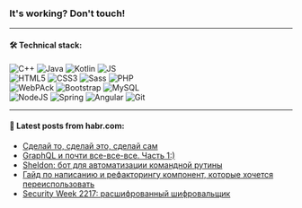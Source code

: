 ### It's working? Don't touch!

---

#### 🛠️ Technical stack:

![C++](https://img.shields.io/badge/C++-informational?logo=c%2B%2B&style=flat&logoColor=white&color=9C033A)
![Java](https://img.shields.io/badge/Java-informational?logo=java&style=flat&logoColor=white&color=007396)
![Kotlin](https://img.shields.io/badge/Kotlin-informational?logo=Kotlin&style=flat&logoColor=white&color=0095D5)
![JS](https://img.shields.io/badge/JS-informational?logo=javaScript&style=flat&logoColor=black&color=F7Df1E) <br>
![HTML5](https://img.shields.io/badge/HTML5-informational?logo=html5&style=flat&logoColor=white&color=E34F26)
![CSS3](https://img.shields.io/badge/CSS3-informational?logo=css3&style=flat&logoColor=white&color=157286)
![Sass](https://img.shields.io/badge/Saas-informational?logo=sass&style=flat&logoColor=white&color=hotpink)
![PHP](https://img.shields.io/badge/PHP-informational?logo=php&style=flat&logoColor=white&color=777BB4) <br>
![WebPAck](https://img.shields.io/badge/WebPack-informational?logo=webPack&style=flat&logoColor=white&color=FF6F00)
![Bootstrap](https://img.shields.io/badge/Bootstrap-informational?logo=Bootstrap&style=flat&logoColor=white&color=7952B3)
![MySQL](https://img.shields.io/badge/MySQL-informational?logo=MySQL&style=flat&logoColor=white&color=00f) <br>
![NodeJS](https://img.shields.io/badge/NodeJS-informational?logo=node.js&style=flat&logoColor=white&color=43853D)
![Spring](https://img.shields.io/badge/Spring-informational?logo=Spring&style=flat&logoColor=white&color=0A9EDC)
![Angular](https://img.shields.io/badge/Vue-informational?logo=vue.js&style=flat&logoColor=white&color=red)
![Git](https://img.shields.io/badge/Git-informational?logo=git&style=flat&logoColor=white&color=darkorange)

___

#### 💬 Latest posts from habr.com:

<!-- BLOG-POST-LIST:START -->
- [Сделай то, сделай это, сделай сам](https://habr.com/ru/post/662986/?utm_source=habrahabr&utm_medium=rss&utm_campaign=662986)
- [GraphQL и почти все-все-все. Часть 1:&rpar;](https://habr.com/ru/post/662958/?utm_source=habrahabr&utm_medium=rss&utm_campaign=662958)
- [Sheldon: бот для автоматизации командной рутины](https://habr.com/ru/post/653417/?utm_source=habrahabr&utm_medium=rss&utm_campaign=653417)
- [Гайд по написанию и рефакторингу компонент, которые хочется переиспользовать](https://habr.com/ru/post/662826/?utm_source=habrahabr&utm_medium=rss&utm_campaign=662826)
- [Security Week 2217: расшифрованный шифровальщик](https://habr.com/ru/post/662850/?utm_source=habrahabr&utm_medium=rss&utm_campaign=662850)
<!-- BLOG-POST-LIST:END -->
